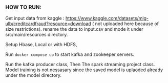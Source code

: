 ### HOW TO RUN:

Get input data from kaggle : https://www.kaggle.com/datasets/mlg-ulb/creditcardfraud?resource=download ( not uploaded here because of size restrictions).
rename the data to input.csv and mode it under src/main/resources directory.

Setup Hbase, Local or with HDFS,

Run 
```docker compose up```
to start kafka and zookeeper servers.

Run the kafka producer class, Then The spark streaming project class.
Model training is not nessasary since the saved model is uplaoded already under the model directory.
